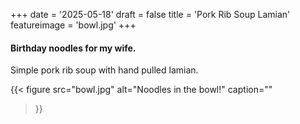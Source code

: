 +++
date = '2025-05-18'
draft = false
title = 'Pork Rib Soup Lamian'
featureimage = 'bowl.jpg'
+++

#### Birthday noodles for my wife.

Simple pork rib soup with hand pulled lamian.

{{< figure
  src="bowl.jpg"
  alt="Noodles in the bowl!"
  caption=""
>}}

